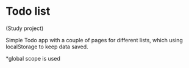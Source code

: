 # Todo list
 (Study project)

Simple Todo app with a couple of pages for different lists, which using localStorage to keep data saved.

*global scope is used
